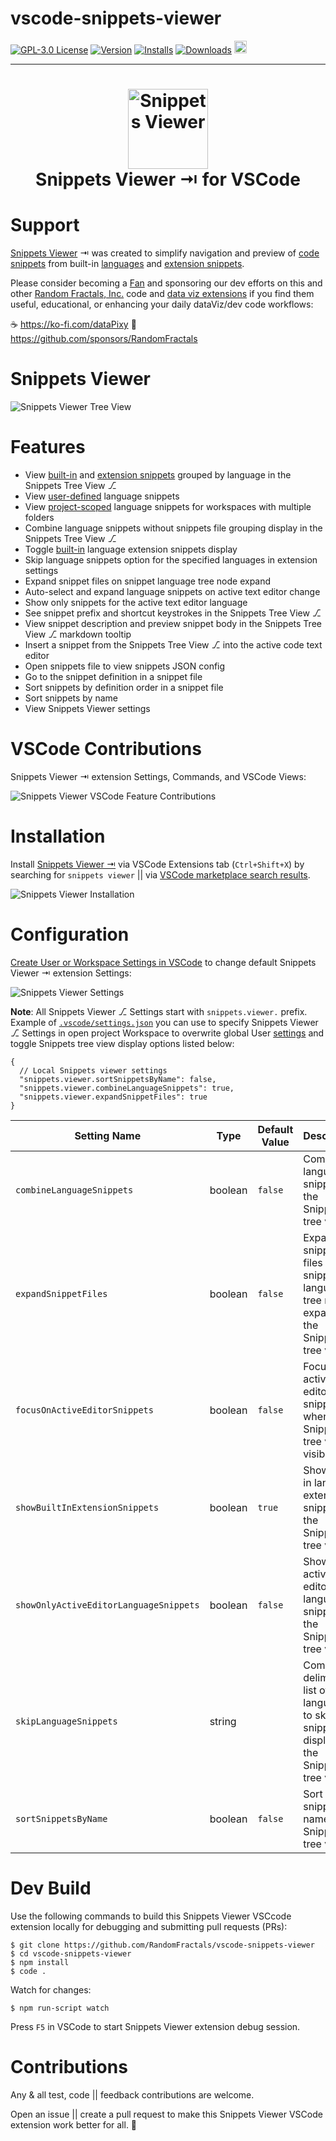 # vscode-snippets-viewer

[![GPL-3.0 License](https://img.shields.io/badge/license-GPL3-orange.svg?color=green)](http://opensource.org/licenses/GPL-3.0)
[![Version](https://img.shields.io/visual-studio-marketplace/v/RandomFractalsInc.snippets-viewer.svg?color=orange&style=?style=for-the-badge&logo=visual-studio-code)](https://marketplace.visualstudio.com/items?itemName=RandomFractalsInc.snippets-viewer)
[![Installs](https://img.shields.io/visual-studio-marketplace/i/RandomFractalsInc.snippets-viewer.svg?color=orange)](https://marketplace.visualstudio.com/items?itemName=RandomFractalsInc.snippets-viewer)
[![Downloads](https://img.shields.io/visual-studio-marketplace/d/RandomFractalsInc.snippets-viewer.svg?color=orange)](https://marketplace.visualstudio.com/items?itemName=RandomFractalsInc.snippets-viewer)
<a href='https://ko-fi.com/dataPixy' target='_blank' title='support: https://ko-fi.com/dataPixy'>
  <img height='24' style='border:0px;height:20px;' src='https://az743702.vo.msecnd.net/cdn/kofi3.png?v=2' alt='https://ko-fi.com/dataPixy' /></a>
<hr />
<h1 align="center">
  <a title="Learn more about Snippets Viewer" href="https://github.com/RandomFractals/vscode-snippets-viewer">
    <img width="128" height="128" alt="Snippets Viewer" src="images/snippets-viewer.png" />
  </a>
  <br />
  Snippets Viewer ⇥ for VSCode
</h1>

# Support

[Snippets Viewer](https://github.com/RandomFractals/vscode-snippets-viewer) ⇥ was created to simplify navigation and preview of [code snippets](https://code.visualstudio.com/docs/editor/userdefinedsnippets#_install-snippets-from-the-marketplace) from built-in [languages](https://marketplace.visualstudio.com/search?target=VSCode&category=Programming%20Languages&sortBy=Installs) and [extension snippets](https://marketplace.visualstudio.com/search?target=VSCode&category=Snippets&sortBy=Installs).

Please consider becoming a [Fan](https://github.com/sponsors/RandomFractals/sponsorships?tier_id=18883&preview=false) and sponsoring our dev efforts on this and other [Random Fractals, Inc.](https://twitter.com/search?q=%23RandomFractalsInc&src=typed_query&f=live) code and [data viz extensions](https://marketplace.visualstudio.com/publishers/RandomFractalsInc) if you find them useful, educational, or enhancing your daily dataViz/dev code workflows:

☕️ https://ko-fi.com/dataPixy
💖 https://github.com/sponsors/RandomFractals

# Snippets Viewer

![Snippets Viewer Tree View](https://raw.githubusercontent.com/RandomFractals/vscode-snippets-viewer/main/images/snippets-viewer-tree-view.png)

# Features

- View [built-in](https://code.visualstudio.com/docs/editor/userdefinedsnippets#_builtin-snippets) and [extension snippets](https://code.visualstudio.com/docs/editor/userdefinedsnippets#_install-snippets-from-the-marketplace) grouped by language in the Snippets Tree View ⎇
- View [user-defined](https://code.visualstudio.com/docs/editor/userdefinedsnippets#_create-your-own-snippets) language snippets
- View [project-scoped](https://code.visualstudio.com/docs/editor/userdefinedsnippets#_snippet-scope) language snippets for workspaces with multiple folders
- Combine language snippets without snippets file grouping display in the Snippets Tree View ⎇
- Toggle [built-in](https://code.visualstudio.com/docs/editor/userdefinedsnippets#_builtin-snippets) language extension snippets display
- Skip language snippets option for the specified languages in extension settings
- Expand snippet files on snippet language tree node expand
- Auto-select and expand language snippets on active text editor change
- Show only snippets for the active text editor language
- See snippet prefix and shortcut keystrokes in the Snippets Tree View ⎇
- View snippet description and preview snippet body in the Snippets Tree View ⎇ markdown tooltip
- Insert a snippet from the Snippets Tree View ⎇ into the active code text editor
- Open snippets file to view snippets JSON config
- Go to the snippet definition in a snippet file
- Sort snippets by definition order in a snippet file
- Sort snippets by name
- View Snippets Viewer settings

# VSCode Contributions

Snippets Viewer ⇥ extension Settings, Commands, and VSCode Views:

![Snippets Viewer VSCode Feature Contributions](https://raw.githubusercontent.com/RandomFractals/vscode-snippets-viewer/main/images/snippets-viewer-contributions.png)

# Installation

Install [Snippets Viewer ⇥](https://marketplace.visualstudio.com/items?itemName=RandomFractalsInc.snippets-viewer) via VSCode Extensions tab (`Ctrl+Shift+X`) by searching for `snippets viewer` || via [VSCode marketplace search results](https://marketplace.visualstudio.com/search?term=snippets%20viewer&target=VSCode&category=All%20categories&sortBy=Relevance).

![Snippets Viewer Installation](https://raw.githubusercontent.com/RandomFractals/vscode-snippets-viewer/main/images/snippets-viewer-installation.png)

# Configuration

[Create User or Workspace Settings in VSCode](http://code.visualstudio.com/docs/customization/userandworkspace#_creating-user-and-workspace-settings) to change default Snippets Viewer ⇥ extension Settings:

![Snippets Viewer Settings](https://raw.githubusercontent.com/RandomFractals/vscode-snippets-viewer/main/images/snippets-viewer-settings.png)

**Note**: All Snippets Viewer ⎇ Settings start with `snippets.viewer.` prefix.
Example of [`.vscode/settings.json`](https://github.com/RandomFractals/vscode-snippets-viewer/blob/main/.vscode/settings.json) you can use to specify Snippets Viewer ⎇ Settings in open project Workspace to overwrite global User [settings](https://code.visualstudio.com/docs/getstarted/settings#_settingsjson) and toggle Snippets tree view display options listed below:

```
{
  // Local Snippets viewer settings
  "snippets.viewer.sortSnippetsByName": false,
  "snippets.viewer.combineLanguageSnippets": true,
  "snippets.viewer.expandSnippetFiles": true
}
```

| Setting Name | Type | Default Value | Description |
| ------- | ---- | ------------- | ----------- |
| `combineLanguageSnippets` | boolean | `false` | Combine language snippets in the Snippets tree view.|
| `expandSnippetFiles` | boolean | `false` | Expand snippet files on snippet language tree node expand in the Snippets tree view.|
| `focusOnActiveEditorSnippets` | boolean | `false` | Focus on active editor snippets when Snippets tree view is visible. |
| `showBuiltInExtensionSnippets` | boolean | `true` | Show built-in language extension snippets in the Snippets tree view. |
| `showOnlyActiveEditorLanguageSnippets` | boolean | `false` | Show only active editor language snippets in the Snippets tree view. |
| `skipLanguageSnippets` | string | | Comma delimited list of languages to skip snippets display in the Snippets tree view. |
| `sortSnippetsByName` | boolean | `false` | Sort loaded snippets by name in Snippets tree view. |

# Dev Build

Use the following commands to build this Snippets Viewer VSCcode extension locally for debugging and submitting pull requests (PRs):

```
$ git clone https://github.com/RandomFractals/vscode-snippets-viewer
$ cd vscode-snippets-viewer
$ npm install
$ code .
```

Watch for changes:

```
$ npm run-script watch
```

Press `F5` in VSCode to start Snippets Viewer extension debug session.

# Contributions

Any & all test, code || feedback contributions are welcome.

Open an issue || create a pull request to make this Snippets Viewer VSCode extension work better for all. 🤗
